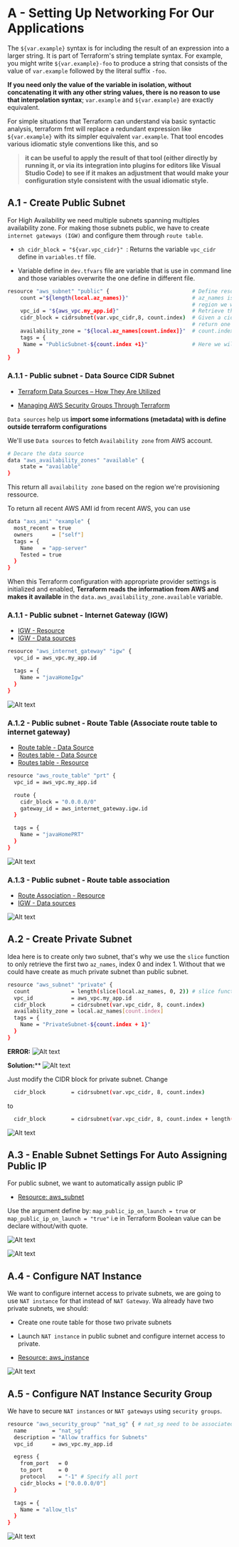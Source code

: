 # A - Setting Up Networking For Our Applications
The ``${var.example}`` syntax is for including the result of an expression into a larger string. It is part of Terraform's string template syntax. For example, you might write ``${var.example}-foo`` to produce a string that consists of the value of ``var.example`` followed by the literal suffix ``-foo``.

**If you need only the value of the variable in isolation, without concatenating it with any other string values, there is no reason to use that interpolation syntax**; ``var.example`` and ``${var.example}`` are exactly equivalent.

For simple situations that Terraform can understand via basic syntactic analysis, terraform fmt will replace a redundant expression like ``${var.example}`` with its simpler equivalent ``var.example``. That tool encodes various idiomatic style conventions like this, and so 
> **it can be useful to apply the result of that tool (either directly by running it, or via its integration into plugins for editors like Visual Studio Code) to see if it makes an adjustment that would make your configuration style consistent with the usual idiomatic style.**
## A.1 - Create Public Subnet
For High Availability we need multiple subnets spanning multiples availability zone. For making those subnets public, we have to create ``internet gateways (IGW)`` and configure them through ``route table``.

* ````sh cidr_block = "${var.vpc_cidr}" ````: Returns the variable ``vpc_cidr`` define in ``variables.tf`` file.

* Variable define in ``dev.tfvars`` file are variable that is use in command line and those variables overwrite the one define in different file.

````sh
resource "aws_subnet" "public" {                          # Define resource with logical type and logical name
    count ="${length(local.az_names)}"                    # az_names is the list of the names of different az in the 
                                                          # region we work in.
    vpc_id = "${aws_vpc.my_app.id}"                       # Retrieve the Id of each VPC created
    cidr_block = cidrsubnet(var.vpc_cidr,8, count.index)  # Given a cidr_block, cidrsubnet will add 8 to a mask and 
                                                          # return one by one.
    availability_zone = "${local.az_names[count.index]}"  # count.index is to pick one by one element in a list starting at 0
    tags = {
     Name = "PublicSubnet-${count.index +1}"              # Here we will have for tags PublicSubnet-1, PublicSubnet-2, etc...
   }
}


````
### A.1.1 - Public subnet - Data Source CIDR Subnet

* [Terraform Data Sources – How They Are Utilized](https://spacelift.io/blog/terraform-data-sources-how-they-are-utilised)

* [Managing AWS Security Groups Through Terraform](https://spacelift.io/blog/terraform-security-group)



``Data sources`` help us **import some informations (metadata) with is define outside terraform configurations**

We'll use ``Data sources`` to fetch ``Availability zone`` from AWS account.

````sh
# Decare the data source
data "aws_availability_zones" "available" {
    state = "available"
}
````
This return all ``availability zone`` based on the region we're provisioning ressource.

To return all recent AWS AMI id from recent AWS, you can use 

````sh
data "axs_ami" "example" {
  most_recent = true
  owners      = ["self"]
  tags = {
    Name   = "app-server"
    Tested = true
  }
}

````

When this Terraform configuration with appropriate provider settings is initialized and enabled, **Terraform reads the information from AWS and makes it available** in the ``data.aws_availability_zone.available`` variable.

### A.1.1 - Public subnet - Internet Gateway (IGW)
* [IGW - Resource](https://registry.terraform.io/providers/hashicorp/aws/latest/docs/resources/internet_gateway)
* [IGW - Data sources](https://registry.terraform.io/providers/hashicorp/aws/latest/docs/data-sources/internet_gateway)

````sh
resource "aws_internet_gateway" "igw" {
  vpc_id = aws_vpc.my_app.id

  tags = {
    Name = "javaHomeIgw"
  }
}
````

![Alt text](../images/23.png)

### A.1.2 - Public subnet - Route Table (Associate route table to internet gateway)
* [Route table - Data Source](https://registry.terraform.io/providers/hashicorp/aws/latest/docs/data-sources/route_table)
* [Routes table - Data Source](https://registry.terraform.io/providers/hashicorp/aws/latest/docs/data-sources/route_tables)
* [Routes table - Resource](https://registry.terraform.io/providers/hashicorp/aws/latest/docs/resources/route_table)

````sh
resource "aws_route_table" "prt" {
  vpc_id = aws_vpc.my_app.id

  route {
    cidr_block = "0.0.0.0/0"
    gateway_id = aws_internet_gateway.igw.id
  }

  tags = {
    Name = "javaHomePRT"
  }
}
````

![Alt text](../images/22.png)

### A.1.3 - Public subnet - Route table association
* [Route Association - Resource](https://registry.terraform.io/providers/hashicorp/aws/latest/docs/resources/route_table_association)
* [IGW - Data sources](https://registry.terraform.io/providers/hashicorp/aws/latest/docs/data-sources/internet_gateway)

![Alt text](../images/18.png)

## A.2 - Create Private Subnet
Idea here is to create only two subnet, that's why we use the ``slice`` function to only retrieve the first two ``az_names``, index 0 and index 1.
Without that we could have create as much private subnet than public subnet.
````sh
resource "aws_subnet" "private" {
  count             = length(slice(local.az_names, 0, 2)) # slice function return a subset of a set
  vpc_id            = aws_vpc.my_app.id
  cidr_block        = cidrsubnet(var.vpc_cidr, 8, count.index)
  availability_zone = local.az_names[count.index]
  tags = {
    Name = "PrivateSubnet-${count.index + 1}"
  }
}
````
**ERROR:**
![Alt text](../images/19.png)

**Solution:****
![Alt text](../images/20.png)

Just modify the CIDR block for private subnet. Change 
````sh
  cidr_block        = cidrsubnet(var.vpc_cidr, 8, count.index)
````

to

````sh
  cidr_block        = cidrsubnet(var.vpc_cidr, 8, count.index + length(local.az_names))
````

![Alt text](../images/21.png)

## A.3 - Enable Subnet Settings For Auto Assigning Public IP
For public subnet, we want to automatically assign public IP
* [Resource: aws_subnet](https://registry.terraform.io/providers/hashicorp/aws/latest/docs/resources/subnet)

Use the argument define by:
``map_public_ip_on_launch = true`` or ``map_public_ip_on_launch = "true"`` i.e in Terraform Boolean value can be declare without/with quote.

![Alt text](../images/24.png)

![Alt text](../images/25.png)

<!-- 
<figure>
  <img src="../images/24.png" alt=".." title="Optional title" width="45%" height="70%"/>
  <img src="../images/25.png" alt=".." title="Optional title" width="45%" height="70%"/>
	<figcaption></figcaption>
</figure> 
-->
## A.4 - Configure NAT Instance
We want to configure internet access to private subnets, we are going to use ``NAT instance`` for that instead of ``NAT Gateway``. Wa already have two private subnets, we should: 
* Create one route table for those two private subnets
* Launch ``NAT instance`` in public subnet and configure internet access to private.

* [Resource: aws_instance](https://registry.terraform.io/providers/hashicorp/aws/latest/docs/resources/instance)

![Alt text](../images/30.png)

## A.5 - Configure NAT Instance Security Group
We have to secure ``NAT instances`` or ``NAT gateways`` using ``security groups``.

````sh
resource "aws_security_group" "nat_sg" { # nat_sg need to be associated to NAT instance or NAT gateway
  name        = "nat_sg"
  description = "Allow traffics for Subnets"
  vpc_id      = aws_vpc.my_app.id

  egress {
    from_port   = 0
    to_port     = 0
    protocol    = "-1" # Specify all port
    cidr_blocks = ["0.0.0.0/0"]
  }

  tags = {
    Name = "allow_tls"
  }
}
````
![Alt text](../images/31_.png)
